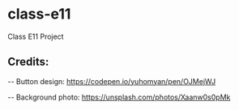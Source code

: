 # class-e11

Class E11 Project

## Credits:

-- Button design: https://codepen.io/yuhomyan/pen/OJMejWJ

-- Background photo: https://unsplash.com/photos/Xaanw0s0pMk
